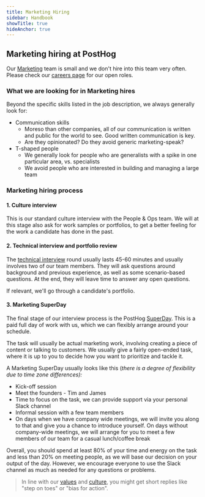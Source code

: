 ```yaml
---
title: Marketing Hiring
sidebar: Handbook
showTitle: true
hideAnchor: true
---
```


## Marketing hiring at PostHog

Our [Marketing](/handbook/small-teams/marketing) team is small and we don't hire into this team very often. Please check our [careers page](https://posthog.com/careers) for our open roles. 

### What we are looking for in Marketing hires

Beyond the specific skills listed in the job description, we always generally look for: 

*   Communication skills
    *   Moreso than other companies, all of our communication is written and public for the world to see. Good written communication is key.
    *   Are they opinionated? Do they avoid generic marketing-speak?
*   T-shaped people
    *   We generally look for people who are generalists with a spike in one particular area, vs. specialists
    *   We avoid people who are interested in building and managing a large team

### Marketing hiring process 

#### 1. Culture interview

This is our standard culture interview with the People & Ops team. We will at this stage also ask for work samples or portfolios, to get a better feeling for the work a candidate has done in the past. 

#### 2. Technical interview and portfolio review

The [technical interview](https://posthog.com/handbook/people/hiring-process#interview-2) round usually lasts 45-60 minutes and usually involves two of our team members. They will ask questions around background and previous experience, as well as some scenario-based questions. At the end, they will leave time to answer any open questions. 

If relevant, we'll go through a candidate's portfolio. 

#### 3. Marketing SuperDay

The final stage of our interview process is the PostHog [SuperDay](/handbook/people/hiring-process#posthog-superday). This is a paid full day of work with us, which we can flexibly arrange around your schedule. 

The task will usually be actual marketing work, involving creating a piece of content or talking to customers. We usually give a fairly open-ended task, where it is up to you to decide how you want to prioritize and tackle it. 

A Marketing SuperDay usually looks like this (_there is a degree of flexibility due to time zone differences):_

*   Kick-off session
*   Meet the founders - Tim and James
*   Time to focus on the task, we can provide support via your personal Slack channel
*   Informal session with a few team members
*   On days when we have company wide meetings, we will invite you along to that and give you a chance to introduce yourself. On days without company-wide meetings, we will arrange for you to meet a few members of our team for a casual lunch/coffee break

Overall, you should spend at least 80% of your time and energy on the task and less than 20% on meeting people, as we will base our decision on your output of the day. However, we encourage everyone to use the Slack channel as much as needed for any questions or problems. 

> In line with our [values](/handbook/company/values) and [culture](/handbook/company/culture), you might get short replies like "step on toes" or "bias for action". 
